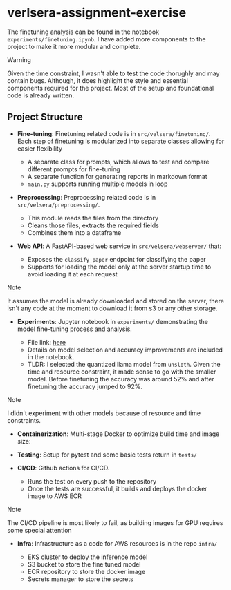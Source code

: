 # verlsera-assignment-exercise

The finetuning analysis can be found in the notebook `experiments/finetuning.ipynb`. I have added more components to the project to make it more modular and complete.

> [!WARNING]
> Given the time constraint, I wasn't able to test the code thorughly and may contain bugs. Although, it does highlight the style and essential components required for the project. Most of the setup and foundational code is already written.

## Project Structure

- **Fine-tuning**: Finetuning related code is in `src/velsera/finetuning/`. Each step of finetuning is modularized into separate classes allowing for easier flexibility

  - A separate class for prompts, which allows to test and compare different prompts for fine-tuning
  - A separate function for generating reports in markdown format
  - `main.py` supports running multiple models in loop

- **Preprocessing**: Preprocessing related code is in `src/velsera/preprocessing/`.

  - This module reads the files from the directory
  - Cleans those files, extracts the required fields
  - Combines them into a dataframe

- **Web API**: A FastAPI-based web service in `src/velsera/webserver/` that:

  - Exposes the `classify_paper` endpoint for classifying the paper
  - Supports for loading the model only at the server startup time to avoid loading it at each request

> [!NOTE]
> It assumes the model is already downloaded and stored on the server, there isn't any code at the moment to download it from s3 or any other storage.

- **Experiments**: Jupyter notebook in `experiments/` demonstrating the model fine-tuning process and analysis.

  - File link: [here](experiments/finetuning.ipynb)
  - Details on model selection and accuracy improvements are included in the notebook.
  - TLDR: I selected the quantized llama model from `unsloth`. Given the time and resource constraint, it made sense to go with the smaller model. Before finetuning the accuracy was around 52% and after finetuning the accuracy jumped to 92%.

> [!NOTE]
> I didn't experiment with other models because of resource and time constraints.

- **Containerization**: Multi-stage Docker to optimize build time and image size:

- **Testing**: Setup for pytest and some basic tests return in `tests/`

- **CI/CD**: Github actions for CI/CD.

  - Runs the test on every push to the repository
  - Once the tests are successful, it builds and deploys the docker image to AWS ECR

> [!NOTE]
> The CI/CD pipeline is most likely to fail, as building images for GPU requires some special attention

- **Infra**: Infrastructure as a code for AWS resources is in the repo `infra/`

  - EKS cluster to deploy the inference model
  - S3 bucket to store the fine tuned model
  - ECR repository to store the docker image
  - Secrets manager to store the secrets
